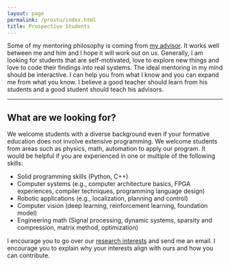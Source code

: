 ```yaml
---
layout: page
permalink: /prostu/index.html
title: Prospective Students
---
```


Some of my mentoring philosophy is coming from [my advisor](https://yuhaozhu.com/prospective.html). It works well between me and him and I hope it will work out on us. Generally, I am looking for students that are self-motivated, love to explore new things and love to code their findings into real systems. The ideal mentoring in my mind should be interactive. I can help you from what I know and you can expand me from what you know. I believe a good teacher should learn from his students and a good student should teach his advisors. 

---

## What are we looking for?

We welcome students with a diverse background even if your formative education does not involve extensive programming. We welcome students from areas such as physics, math, automation to apply our program. It would be helpful if you are experienced in one or multiple of the following skills:

- Solid programming skills (Python, C++)
- Computer systems (e.g., computer architecture basics, FPGA experiences, compiler techniques, programming language design)
- Robotic applications (e.g., localization, planning and control)
- Computer vision (deep learning, reinforcement learning, foundation model)
- Engineering math (Signal processing, dynamic systems, sparsity and compression, matrix method, optimization)

I encourage you to go over our [research interests](https://Gyiming.github.io/research) and send me an email. I encourage you to explain why your interests align with ours and how you can contribute. 
<!-- Calendly inline widget end -->


